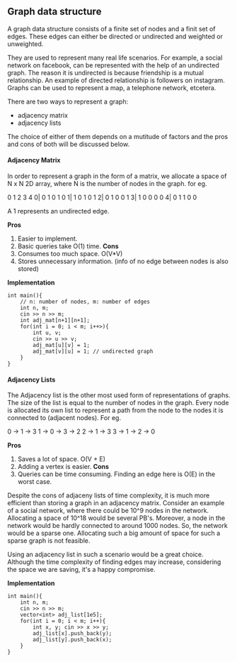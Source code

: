 ## Graph data structure

A graph data structure consists of a finite set of nodes and a finit set of edges. 
These edges can either be directed or undirected and weighted or unweighted.

They are used to represent many real life scenarios. For example, a social network on facebook, can
be represented with the help of an undirected graph. The reason it is undirected is because friendship is 
a mutual relationship. An example of directed relationship is followers on instagram.
Graphs can be used to represent a map, a telephone network, etcetera.

There are two ways to represent a graph:

* adjacency matrix
* adjacency lists

The choice of either of them depends on a mutitude of factors and the pros and cons of both will be discussed below.

#### Adjacency Matrix

In order to represent a graph in the form of a matrix, we allocate a space of N x N 2D array,
where N is the number of nodes in the graph. 
for eg. 

   0 1 2 3 4
0| 0 1 0 1 0
1| 1 0 1 0 1 
2| 0 1 0 0 1
3| 1 0 0 0 0
4| 0 1 1 0 0

A 1 represents an undirected edge.

**Pros**
1. Easier to implement.
2. Basic queries take O(1) time.
**Cons**
1. Consumes too much space. O(V*V)
2. Stores unnecessary information. (info of no edge between nodes is also stored)

**Implementation**
```
int main(){
    // n: number of nodes, m: number of edges
    int n, m;
    cin >> n >> m;
    int adj_mat[n+1][n+1];
    for(int i = 0; i < m; i++>){
        int u, v;
        cin >> u >> v;
        adj_mat[u][v] = 1;
        adj_mat[v][u] = 1; // undirected graph
    }
}
```

#### Adjacency Lists

The Adjacency list is the other most used form of representations of graphs. The size of the list is equal to the number of nodes in the graph. Every node is allocated its own list to represent a path from the node to the nodes it is connected to (adjacent nodes).
For eg.

0 -> 1 -> 3
1 -> 0 -> 3 -> 2
2 -> 1 -> 3
3 -> 1 -> 2 -> 0

**Pros**
1. Saves a lot of space. O(V + E)
2. Adding a vertex is easier.
**Cons**
1. Queries can be time consuming. Finding an edge here is O(E) in the worst case.

Despite the cons of adjaceny lists of time complexity, it is much more efficient than storing a graph in an adjacency matrix. Consider an example of a social network, where there could be 10^9 nodes in the network. Allocating a space of 10^18 would be several PB's. Moreover, a node in the network would be hardly connected to around 1000 nodes. So, the network would be a sparse one. Allocating such a big amount of space for such a sparse graph is not feasible. 

Using an adjacency list in such a scenario would be a great choice. Although the time complexity of finding edges may increase, considering the space we are saving, it's a happy compromise.

**Implementation**
```
int main(){
    int n, m;
    cin >> n >> m;
    vector<int> adj_list[1e5];
    for(int i = 0; i < m; i++){
        int x, y; cin >> x >> y;
        adj_list[x].push_back(y);
        adj_list[y].push_back(x);
    }
}
```